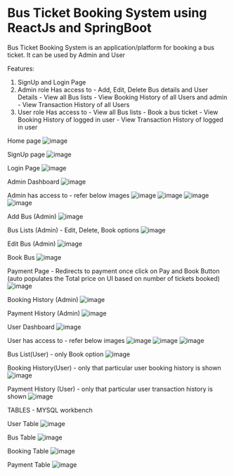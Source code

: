 # Bus Ticket Booking System using ReactJs and SpringBoot

Bus Ticket Booking System is an application/platform for booking a bus ticket. It can be used by Admin and User

Features:
1) SignUp and Login Page
2) Admin role
     Has access to - Add, Edit, Delete Bus details and User Details
                   - View all Bus lists
                   - View Booking History of all Users and admin
                   - View Transaction History of all Users  
3) User role
     Has access to - View all Bus lists
                   - Book a bus ticket
                   - View Booking History of logged in user
                   - View Transaction History of logged in user
   
Home page
![image](https://github.com/user-attachments/assets/9b54436d-4ad2-400c-b576-520eb754d423)

SignUp page
![image](https://github.com/user-attachments/assets/0c4f9091-0dd3-4d02-8c65-8b182f309d2b)

Login Page
![image](https://github.com/user-attachments/assets/57ad9ae9-1a93-4173-b28d-4aa7d7659adf)

Admin Dashboard
![image](https://github.com/user-attachments/assets/c237ff75-afc6-4e20-bb13-8fa7efba37d1)

Admin has access to - refer below images
![image](https://github.com/user-attachments/assets/0092f13c-bc8b-411a-b4c1-65cff513d181)
![image](https://github.com/user-attachments/assets/ac3b6a32-8c13-40cb-89fb-436b4ea941f7)
![image](https://github.com/user-attachments/assets/5450f33b-1254-4829-8543-e6a1bac84913)
![image](https://github.com/user-attachments/assets/0bcc91c9-cdd3-4b31-bba2-f9a268d81249)

Add Bus (Admin)
![image](https://github.com/user-attachments/assets/dc8d4b48-7f2b-4862-9e56-4d798a2458d0)

Bus Lists (Admin) - Edit, Delete, Book options
![image](https://github.com/user-attachments/assets/af0c307d-70eb-4096-b0b0-3e78dba502df)

Edit Bus (Admin)
![image](https://github.com/user-attachments/assets/bb37ac16-93b4-4e15-a3b8-bffeea3b2737)

Book Bus
![image](https://github.com/user-attachments/assets/807e5146-2cf9-4951-8128-3edc74d675bd)

Payment Page - Redirects to payment once click on Pay and Book Button (auto populates the Total price on UI based on number of tickets booked)
![image](https://github.com/user-attachments/assets/23c4ddc0-d7a1-424e-a47d-31e1d1e0115d)

Booking History (Admin)
![image](https://github.com/user-attachments/assets/cd45053a-6927-4a71-92ce-2a893031528f)

Payment History (Admin)
![image](https://github.com/user-attachments/assets/ffd65fd8-e14e-4f27-b0f5-87d99009bdf7)

User Dashboard
![image](https://github.com/user-attachments/assets/3ccdc206-3cc0-4b8d-a0c6-a15b2a6bbd70)

User has access to - refer below images
![image](https://github.com/user-attachments/assets/266e9bf2-5d75-427a-86c6-ebf4cce13b3c)
![image](https://github.com/user-attachments/assets/8f9e23ca-5c26-4381-9eb4-3456f7e73f4f)
![image](https://github.com/user-attachments/assets/0a49cd48-5d3a-41a3-99d4-5a26c845c4b0)

Bus List(User) - only Book option
![image](https://github.com/user-attachments/assets/fa812ac3-3742-46eb-bf69-9bd1f04946f2)

Booking History(User) - only that particular user booking history is shown
![image](https://github.com/user-attachments/assets/b66497a1-fee3-4e0f-b9ab-9decffe02bd9)

Payment History (User) - only that particular user transaction history is shown
![image](https://github.com/user-attachments/assets/b0584a3d-7a5a-4230-8923-479e7e59d2ad)

TABLES - MYSQL workbench

User Table
![image](https://github.com/user-attachments/assets/e634a350-2411-4818-9171-dae6200eedb1)

Bus Table
![image](https://github.com/user-attachments/assets/7f13e14b-e1e5-464a-8a87-aa0d2def1107)

Booking Table
![image](https://github.com/user-attachments/assets/54c3bbf7-81be-445b-af4b-76cf1b240b9a)

Payment Table
![image](https://github.com/user-attachments/assets/1ba185dd-8cb9-45ee-a7f8-6f58641501be)










